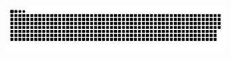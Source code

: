 
![Snake animation](https://github.com/saralvra/saralvra/blob/output/github-contribution-grid-snake.svg)
